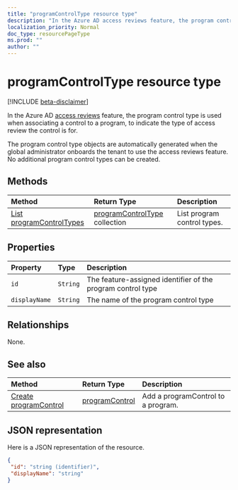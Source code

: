 ```yaml
---
title: "programControlType resource type"
description: "In the Azure AD access reviews feature, the program control type is used when associating a control to a program, to indicate the type of access review the control is for.  "
localization_priority: Normal
doc_type: resourcePageType
ms.prod: ""
author: ""
---
```


# programControlType resource type

[!INCLUDE [beta-disclaimer](../../includes/beta-disclaimer.md)]

In the Azure AD [access reviews](accessreviews-root.md) feature, the program control type is used when associating a control to a program, to indicate the type of access review the control is for.  

The program control type objects are automatically generated when the global administrator onboards the tenant to use the access reviews feature.  No additional program control types can be created.


## Methods

| Method		   | Return Type	|Description|
|:---------------|:--------|:----------|
|[List programControlTypes](../api/programcontroltype-list.md) | [programControlType](programcontroltype.md) collection| List program control types. |

## Properties
| Property	   | Type	|Description|
|:---------------|:--------|:----------|
| `id`                     |`String`                | The feature-assigned identifier of the program control type                                      |
| `displayName`            |`String`                | The name of the program control type                                                             |


## Relationships

None.


## See also

| Method		   | Return Type	|Description|
|:---------------|:--------|:----------|
|[Create programControl](../api/programcontrol-create.md) |		[programControl](programcontrol.md)	|	Add a programControl to a program.|


## JSON representation

Here is a JSON representation of the resource.

<!-- {
  "blockType": "resource",
  "optionalProperties": [

  ],
  "@odata.type": "microsoft.graph.programControlType"
}-->

```json
{
 "id": "string (identifier)",
 "displayName": "string"
}

```

<!--
{
  "type": "#page.annotation",
  "description": "programControlType resource",
  "keywords": "",
  "section": "documentation",
  "tocPath": "",
  "suppressions": []
}
-->
